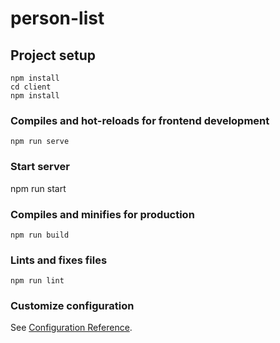 # person-list

## Project setup
```
npm install
cd client
npm install
```

### Compiles and hot-reloads for frontend development
```
npm run serve
```

### Start server
npm run start

### Compiles and minifies for production
```
npm run build
```

### Lints and fixes files
```
npm run lint
```

### Customize configuration
See [Configuration Reference](https://cli.vuejs.org/config/).
